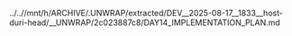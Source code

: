../..//mnt/h/ARCHIVE/.UNWRAP/extracted/DEV__2025-08-17__1833__host-duri-head/__UNWRAP/2c023887c8/DAY14_IMPLEMENTATION_PLAN.md